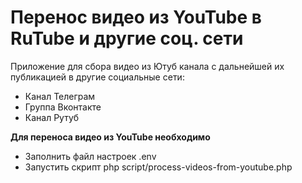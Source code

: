 # Перенос видео из YouTube в RuTube и другие соц. сети
Приложение для сбора видео из Ютуб канала с дальнейшей их публикацией в другие социальные сети:
- Канал Телеграм
- Группа Вконтакте
- Канал Рутуб


**Для переноса видео из YouTube необходимо**
- Заполнить файл настроек .env
- Запустить скрипт php script/process-videos-from-youtube.php
